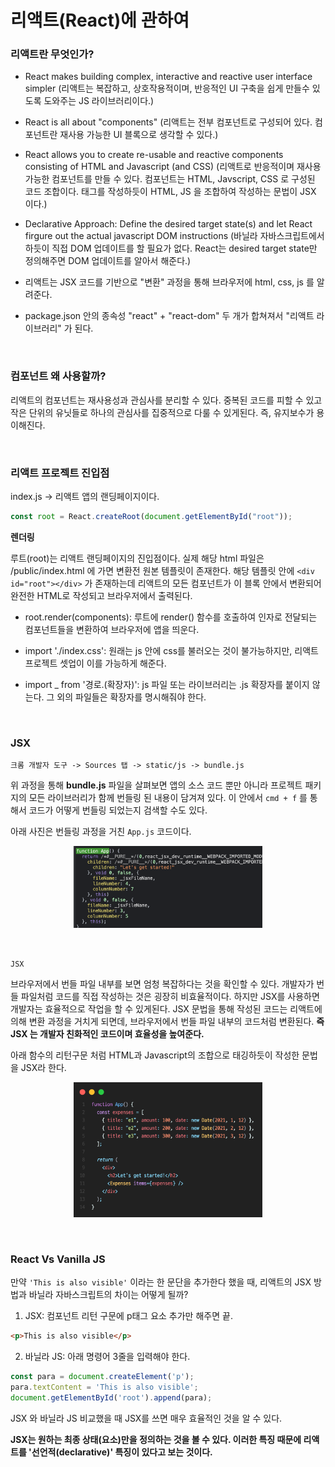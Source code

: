 # 리액트(React)에 관하여

### 리액트란 무엇인가?

- React makes building complex, interactive and reactive user interface simpler
  (리액트는 복잡하고, 상호작용적이며, 반응적인 UI 구축을 쉽게 만들수 있도록 도와주는 JS 라이브러리이다.)

- React is all about "components" (리액트는 전부 컴포넌트로 구성되어 있다. 컴포넌트란 재사용 가능한 UI 블록으로 생각할 수 있다.)

- React allows you to create re-usable and reactive components consisting of HTML and Javascript (and CSS)
  (리액트로 반응적이며 재사용 가능한 컴포넌트를 만들 수 있다. 컴포넌트는 HTML, Javscript, CSS 로 구성된 코드 조합이다. 태그를 작성하듯이 HTML, JS 을 조합하여 작성하는 문법이 JSX 이다.)

- Declarative Approach: Define the desired target state(s) and let React firgure out the actual javascript DOM instructions (바닐라 자바스크립트에서 하듯이 직접 DOM 업데이트를 할 필요가 없다. React는 desired target state만 정의해주면 DOM 업데이트를 알아서 해준다.)

- 리액트는 JSX 코드를 기반으로 "변환" 과정을 통해 브라우저에 html, css, js 를 알려준다.

- package.json 안의 종속성 "react" + "react-dom" 두 개가 합쳐져서 "리액트 라이브러리" 가 된다.

<br>

### 컴포넌트 왜 사용할까?

리액트의 컴포넌트는 재사용성과 관심사를 분리할 수 있다. 중복된 코드를 피할 수 있고 작은 단위의 유닛들로 하나의 관심사를 집중적으로 다룰 수 있게된다. 즉, 유지보수가 용이해진다.

<br>

### 리액트 프로젝트 진입점

index.js -> 리액트 앱의 랜딩페이지이다.

```javascript
const root = React.createRoot(document.getElementById("root"));
```

**렌더링**

루트(root)는 리액트 랜딩페이지의 진입점이다. 실제 해당 html 파일은 /public/index.html 에 가면 변환전 원본 템플릿이 존재한다. 해당 템플릿 안에 `<div id="root"></div>` 가 존재하는데 리액트의 모든 컴포넌트가 이 블록 안에서 변환되어 완전한 HTML로 작성되고 브라우저에서 출력된다.

- root.render(components): 루트에 render() 함수를 호출하여 인자로 전달되는 컴포넌트들을 변환하여 브라우저에 앱을 띄운다.

- import './index.css': 원래는 js 안에 css를 불러오는 것이 불가능하지만, 리액트 프로젝트 셋업이 이를 가능하게 해준다.

- import \_ from '경로.(확장자)': js 파일 또는 라이브러리는 .js 확장자를 붙이지 않는다. 그 외의 파일들은 확장자를 명시해줘야 한다.

<br>

### JSX

`크롬 개발자 도구 -> Sources 탭 -> static/js -> bundle.js`

위 과정을 통해 **bundle.js** 파일을 살펴보면 앱의 소스 코드 뿐만 아니라 프로젝트 패키지의 모든 라이브러리가 함께 번들링 된 내용이 담겨져 있다. 이 안에서 `cmd + f` 를 통해서 코드가 어떻게 번들링 되었는지 검색할 수도 있다.

아래 사진은 번들링 과정을 거친 `App.js` 코드이다.

<p align="center"><img src="../images/React/bundleFile.png" width=60% height=20%></p>

<br>

`JSX`

브라우저에서 번들 파일 내부를 보면 엄청 복잡하다는 것을 확인할 수 있다. 개발자가 번들 파일처럼 코드를 직접 작성하는 것은 굉장히 비효율적이다. 하지만 JSX를 사용하면 개발자는 효율적으로 작업을 할 수 있게된다. JSX 문법을 통해 작성된 코드는 리액트에 의해 변환 과정을 거치게 되면데, 브라우저에서 번들 파일 내부의 코드처럼 변환된다. **즉 JSX 는 개발자 친화적인 코드이며 효율성을 높여준다.**

아래 함수의 리턴구문 처럼 HTML과 Javascript의 조합으로 태깅하듯이 작성한 문법을 JSX라 한다.
<p align="center"><img src="../images/React/jsxEx.png" width=60% height=20%></p>


<br>

### React Vs Vanilla JS

만약 `'This is also visible'` 이라는 한 문단을 추가한다 했을 때, 리액트의 JSX 방법과 바닐라 자바스크립트의 차이는 어떻게 될까?

1. JSX: 컴포넌트 리턴 구문에 p태그 요소 추가만 해주면 끝.

```html
<p>This is also visible</p>
```

2. 바닐라 JS: 아래 명령어 3줄을 입력해야 한다.

```javascript
const para = document.createElement('p');
para.textContent = 'This is also visible';
document.getElementById('root').append(para);
```
JSX 와 바닐라 JS 비교했을 때 JSX를 쓰면 매우 효율적인 것을 알 수 있다.

**JSX는 원하는 최종 상태(요소)만을 정의하는 것을 볼 수 있다. 이러한 특징 때문에 리액트를 '선언적(declarative)' 특징이 있다고 보는 것이다.**